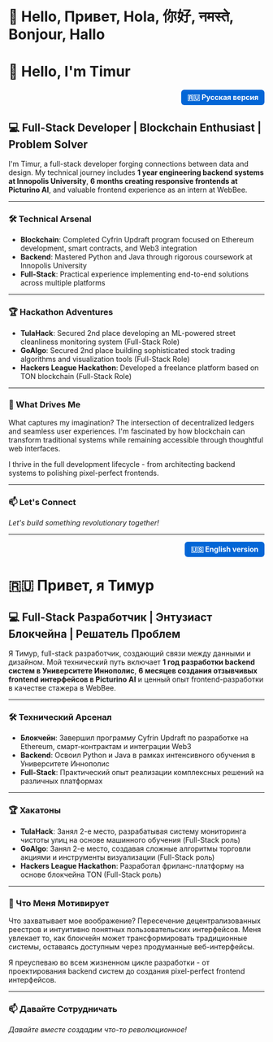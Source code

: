 # 👋 Hello, Привет, Hola, 你好, नमस्ते, Bonjour, Hallo

# 👋 Hello, I'm Timur

<div align="right">
  <a href="#russian-version" style="display: inline-block; padding: 6px 12px; background-color: #0366d6; color: white; text-decoration: none; border-radius: 6px; font-weight: bold;">🇷🇺 Русская версия</a>
</div>

## 💻 Full-Stack Developer | Blockchain Enthusiast | Problem Solver

I'm Timur, a full-stack developer forging connections between data and design. My technical journey includes **1 year engineering backend systems at Innopolis University**, **6 months creating responsive frontends at Picturino AI**, and valuable frontend experience as an intern at WebBee.

---

### 🛠️ Technical Arsenal

- **Blockchain**: Completed Cyfrin Updraft program focused on Ethereum development, smart contracts, and Web3 integration
- **Backend**: Mastered Python and Java through rigorous coursework at Innopolis University  
- **Full-Stack**: Practical experience implementing end-to-end solutions across multiple platforms

---

### 🏆 Hackathon Adventures

- **TulaHack**: Secured 2nd place developing an ML-powered street cleanliness monitoring system (Full-Stack Role)
- **GoAlgo**: Secured 2nd place building sophisticated stock trading algorithms and visualization tools (Full-Stack Role)
- **Hackers League Hackathon**: Developed a freelance platform based on TON blockchain (Full-Stack Role)

---

### 🔭 What Drives Me

What captures my imagination? The intersection of decentralized ledgers and seamless user experiences. I'm fascinated by how blockchain can transform traditional systems while remaining accessible through thoughtful web interfaces.

I thrive in the full development lifecycle - from architecting backend systems to polishing pixel-perfect frontends.

---

### 📫 Let's Connect
*Let's build something revolutionary together!*

---

<div align="right">
  <a href="#" style="display: inline-block; padding: 6px 12px; background-color: #0366d6; color: white; text-decoration: none; border-radius: 6px; font-weight: bold;">🇺🇸 English version</a>
</div>

<h1 id="russian-version">🇷🇺 Привет, я Тимур</h1>

## 💻 Full-Stack Разработчик | Энтузиаст Блокчейна | Решатель Проблем

Я Тимур, full-stack разработчик, создающий связи между данными и дизайном. Мой технический путь включает **1 год разработки backend систем в Университете Иннополис**, **6 месяцев создания отзывчивых frontend интерфейсов в Picturino AI** и ценный опыт frontend-разработки в качестве стажера в WebBee.

---

### 🛠️ Технический Арсенал

- **Блокчейн**: Завершил программу Cyfrin Updraft по разработке на Ethereum, смарт-контрактам и интеграции Web3
- **Backend**: Освоил Python и Java в рамках интенсивного обучения в Университете Иннополис
- **Full-Stack**: Практический опыт реализации комплексных решений на различных платформах

---

### 🏆 Хакатоны

- **TulaHack**: Занял 2-е место, разрабатывая систему мониторинга чистоты улиц на основе машинного обучения (Full-Stack роль)
- **GoAlgo**: Занял 2-е место, создавая сложные алгоритмы торговли акциями и инструменты визуализации (Full-Stack роль)
- **Hackers League Hackathon**: Разработал фриланс-платформу на основе блокчейна TON (Full-Stack роль)

---

### 🔭 Что Меня Мотивирует

Что захватывает мое воображение? Пересечение децентрализованных реестров и интуитивно понятных пользовательских интерфейсов. Меня увлекает то, как блокчейн может трансформировать традиционные системы, оставаясь доступным через продуманные веб-интерфейсы.

Я преуспеваю во всем жизненном цикле разработки - от проектирования backend систем до создания pixel-perfect frontend интерфейсов.

---

### 📫 Давайте Сотрудничать
*Давайте вместе создадим что-то революционное!*
